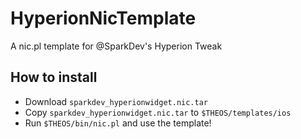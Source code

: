 # HyperionNicTemplate
A nic.pl template for @SparkDev's Hyperion Tweak

## How to install 
+ Download ``sparkdev_hyperionwidget.nic.tar``
+ Copy ``sparkdev_hyperionwidget.nic.tar`` to ``$THEOS/templates/ios``
+ Run ``$THEOS/bin/nic.pl`` and use the template!
